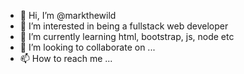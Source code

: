 - 👋 Hi, I’m @markthewild
- 👀 I’m interested in being a fullstack web developer
- 🌱 I’m currently learning html, bootstrap, js, node etc
- 💞️ I’m looking to collaborate on ...
- 📫 How to reach me ...

<!---
markthewild/markthewild is a ✨ special ✨ repository because its `README.md` (this file) appears on your GitHub profile.
You can click the Preview link to take a look at your changes.
--->
